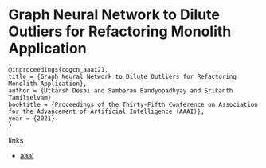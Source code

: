 # Graph Neural Network to Dilute Outliers for Refactoring Monolith Application

```
@inproceedings{cogcn_aaai21,
title = {Graph Neural Network to Dilute Outliers for Refactoring Monolith Application},
author = {Utkarsh Desai and Sambaran Bandyopadhyay and Srikanth Tamilselvam},
booktitle = {Proceedings of the Thirty-Fifth Conference on Association for the Advancement of Artificial Intelligence (AAAI)},
year = {2021}
}
```

links
- [aaai](https://www.aaai.org/AAAI21Papers/AAAI-2360.DesaiU.pdf)
